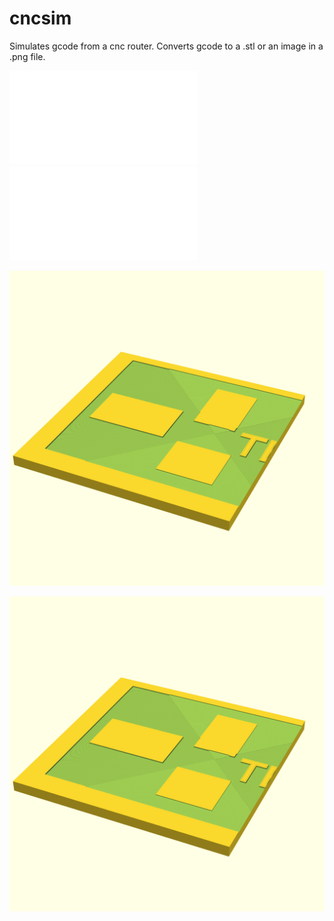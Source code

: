# cncsim
Simulates gcode from a cnc router. Converts gcode to a .stl or an image in a .png file.

![Employee data](/outputfiles/camcamdiamond.stl?raw=true "Diamond shape made with CamCam")
![Decision Boundary](outputfiles/camcamdiamond.stl)

![Decision Boundary](outputfiles/camcamsign.png)

![Decision Boundary](/outputfiles/camcamsign.png)
